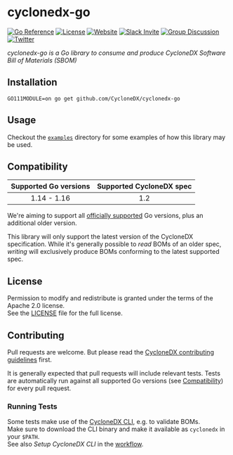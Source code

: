 # cyclonedx-go

[![Go Reference](https://pkg.go.dev/badge/github.com/nscuro/cyclonedx-go.svg)](https://pkg.go.dev/github.com/CycloneDX/cyclonedx-go)
[![License](https://img.shields.io/badge/license-Apache%202.0-brightgreen.svg)](LICENSE)
[![Website](https://img.shields.io/badge/https://-cyclonedx.org-blue.svg)](https://cyclonedx.org/)
[![Slack Invite](https://img.shields.io/badge/Slack-Join-blue?logo=slack&labelColor=393939)](https://cyclonedx.org/slack/invite)
[![Group Discussion](https://img.shields.io/badge/discussion-groups.io-blue.svg)](https://groups.io/g/CycloneDX)
[![Twitter](https://img.shields.io/twitter/url/http/shields.io.svg?style=social&label=Follow)](https://twitter.com/CycloneDX_Spec)

*cyclonedx-go is a Go library to consume and produce CycloneDX Software Bill of Materials (SBOM)*

## Installation

```
GO111MODULE=on go get github.com/CycloneDX/cyclonedx-go
```

## Usage

Checkout the [`examples`](./examples) directory for some examples of how this library may be used.

## Compatibility

| Supported Go versions | Supported CycloneDX spec |
|:---------------------:|:------------------------:|
| 1.14 - 1.16           | 1.2                      |

We're aiming to support all [officially supported](https://golang.org/doc/devel/release.html#policy) Go versions, 
plus an additional older version.

This library will only support the latest version of the CycloneDX specification. 
While it's generally possible to *read* BOMs of an older spec, *writing* will exclusively 
produce BOMs conforming to the latest supported spec.

## License

Permission to modify and redistribute is granted under the terms of the Apache 2.0 license.  
See the [LICENSE](./LICENSE) file for the full license.

## Contributing

Pull requests are welcome. But please read the 
[CycloneDX contributing guidelines](https://github.com/CycloneDX/.github/blob/master/CONTRIBUTING.md) first.

It is generally expected that pull requests will include relevant tests. Tests are automatically run against all
supported Go versions (see [Compatibility](#compatibility)) for every pull request. 

### Running Tests

Some tests make use of the [CycloneDX CLI](https://github.com/CycloneDX/cyclonedx-cli), e.g. to validate BOMs.  
Make sure to download the CLI binary and make it available as `cyclonedx` in your `$PATH`.  
See also *Setup CycloneDX CLI* in the [workflow](https://github.com/CycloneDX/cyclonedx-go/blob/master/.github/workflows/ci.yml#L17).
